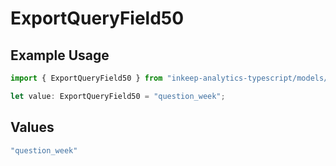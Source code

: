 # ExportQueryField50

## Example Usage

```typescript
import { ExportQueryField50 } from "inkeep-analytics-typescript/models/operations";

let value: ExportQueryField50 = "question_week";
```

## Values

```typescript
"question_week"
```